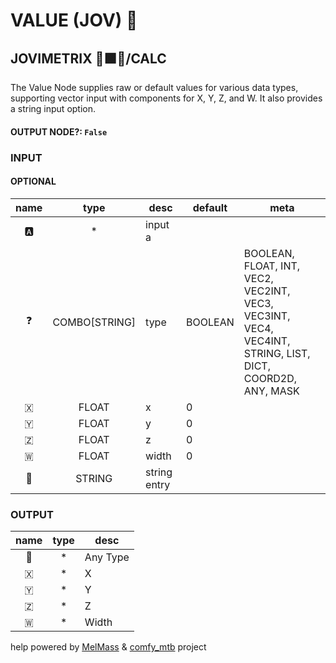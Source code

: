 # VALUE (JOV) 🧬

## JOVIMETRIX 🔺🟩🔵/CALC

The Value Node supplies raw or default values for various data types, supporting vector input with components for X, Y, Z, and W. It also provides a string input option.

#### OUTPUT NODE?: `False`

### INPUT

#### OPTIONAL

name|type|desc|default|meta
:---:|:---:|---|---|---
🅰️|*|input a||
❓|COMBO[STRING]|type|BOOLEAN|BOOLEAN, FLOAT, INT, VEC2, VEC2INT, VEC3,<br>VEC3INT, VEC4, VEC4INT, STRING, LIST, DICT,<br>COORD2D, ANY, MASK
🇽|FLOAT|x|0|
🇾|FLOAT|y|0|
🇿|FLOAT|z|0|
🇼|FLOAT|width|0|
📝|STRING|string entry||

### OUTPUT

name|type|desc
:---:|:---:|---
🔮|*|Any Type
🇽|*|X
🇾|*|Y
🇿|*|Z
🇼|*|Width

help powered by [MelMass](https://github.com/melMass) & [comfy_mtb](https://github.com/melMass/comfy_mtb) project